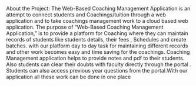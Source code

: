 About the Project:
The Web-Based Coaching Management Application is an attempt to connect students and
Coachings/tuition through a web application and to take coachings management work to a
cloud based web application.
The purpose of “Web-Based Coaching Management Application,” is to provide a platform
for Coaching where they can maintain records of students like students details, their fees ,
Schedules and create batches. with our platform day to day task for maintaining different
records and other work becomes easy and time saving for the coachings. Coaching
Management application helps to provide notes and pdf to their students. Also students can
clear their doubts with faculty directly through the portal . Students can also access previous
year questions from the portal.With our application all these work can be done in one place
